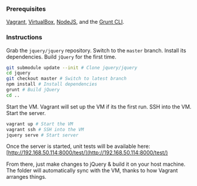 ### Prerequisites

[Vagrant](https://www.vagrantup.com/downloads.html), [VirtualBox](https://www.virtualbox.org/wiki/Downloads), [NodeJS](http://nodejs.org/download), and the [Grunt CLI](http://gruntjs.com/getting-started).

### Instructions

Grab the `jquery/jquery` repository. Switch to the `master` branch. Install its dependencies. Build `jQuery` for the first time.
```sh
git submodule update --init # Clone jquery/jquery
cd jquery
git checkout master # Switch to latest branch
npm install # Install dependencies
grunt # Build jQuery
cd ..
```

Start the VM. Vagrant will set up the VM if its the first run. SSH into the VM. Start the server.
```sh
vagrant up # Start the VM
vagrant ssh # SSH into the VM
jquery serve # Start server
```

Once the server is started, unit tests will be available here: [http://192.168.50.114:8000/test/](http://192.168.50.114:8000/test/)

From there, just make changes to jQuery & build it on your host machine. The folder will automatically sync with the VM, thanks to how Vagrant arranges things.
